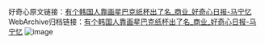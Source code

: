 好奇心原文链接：[有个韩国人靠画星巴克纸杯出了名_商业_好奇心日报-马宁忆](https://www.qdaily.com/articles/2868.html)
WebArchive归档链接：[有个韩国人靠画星巴克纸杯出了名_商业_好奇心日报-马宁忆](http://web.archive.org/web/20190623151544/https://www.qdaily.com/articles/2868.html)
![image](http://ww3.sinaimg.cn/large/007d5XDply1g3v6r8p67ej30u05ofb29)